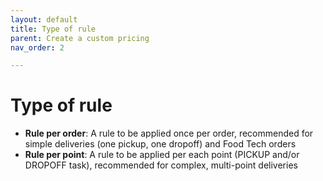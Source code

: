 ```yaml
---
layout: default
title: Type of rule
parent: Create a custom pricing
nav_order: 2

---
```


# Type of rule

- **Rule per order**: A rule to be applied once per order, recommended for simple deliveries (one pickup, one dropoff) and Food Tech orders
- **Rule per point**: A rule to be applied per each point (PICKUP and/or DROPOFF task), recommended for complex, multi-point deliveries
